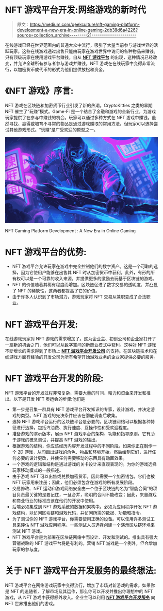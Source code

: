 # NFT 游戏平台开发:网络游戏的新时代

> 原文：<https://medium.com/geekculture/nft-gaming-platform-development-a-new-era-in-online-gaming-2db38d6a4226?source=collection_archive---------21----------------------->

在线游戏已经在世界范围内的普通大众中流行，吸引了大量当前参与游戏世界的活跃玩家。这些在线游戏通过出售只能由玩家在游戏世界中访问的各种物品来赚钱。只有顶级玩家在使用游戏平台赚钱。自从 [**NFT 游戏平台**](https://www.turnkeytown.com/nft-gaming-platform-development) 的出现，这种情况已经改变，并允许全球所有参与者参与游戏并赚钱。NFT 游戏在在线玩家中变得非常流行，以加密货币或代币的形式为他们提供放松和资金。

# 《NFT 游戏》序言:

NFT 游戏在区块链和加密货币行业引发了新的热潮。CryptoKitties 之类的早期 NFT 催生了“玩赚”模式。Game-Fi 是一个结合了金融和游戏的全新行业，为游戏玩家提供了在参与中赚钱的机会。玩家可以通过多种方式在 NFT 游戏中赚钱。虽然寻找、赢得或培育不寻常的物品是通过游戏赚取的常用方法，但玩家可以选择尝试其他游戏形式。“玩赚”是广受欢迎的原型之一。

![](img/2c79db4eca0ed8055a216e3e2a04759b.png)

NFT Gaming Platform Development : A New Era in Online Gaming

# NFT 游戏平台的优势:

*   NFT 游戏平台允许玩家在游戏中完全控制他们的数字资产。这是一个可取的选择，因为它使用户能够在出售其 NFT 时从加密货币中获利。此外，有形的所有权可以是一个可靠的收入来源，并提供更多的激励去玩基于区块链的游戏。
*   NFT 的价值随着其稀有程度而增加。区块链促进了数字交易的透明度，并凸显了 NFT 的稀缺性，这两者都提高了它的价值。
*   由于许多人认识到了市场潜力，游戏玩家将 NFT 交易从兼职变成了合法职业。

# NFT 游戏平台开发:

在线游戏玩家对 NFT 游戏的需求增加了。这为企业主、初创公司和企业家打开了一扇新的机会之门，他们可以从数字空间的新商业模式中获利。这种对 NFT 游戏不断增长的需求得到了市场上 [**NFT 游戏平台开发公司**](https://www.turnkeytown.com/nft-gaming-platform-development) 的支持。在区块链技术和在线游戏方面有经验的开发公司为所有希望开始游戏业务的企业家提供必要的服务。

# NFT 游戏平台开发的阶段:

NFT 游戏平台的开发过程非常复杂，需要大量的时间、精力和资金来开发和推出。以下是开发 NFT 奥运会的步骤:他们是

*   第一步是召集一群具有 NFT 游戏平台开发知识的专家，设计游戏，并决定游戏的类型。NFT 游戏的先决条件应该在彻底调查后收集。
*   选择 NFT 游戏平台运行的区块链平台是必要的。区块链网络可以根据各种特征进行选择，包括汽油费、执行速度、互操作性和受欢迎程度。
*   准备游戏的演示版本，展示 NFT 游戏平台的架构、功能和指导原则。它有助于游戏的概念测试，并提高 NFT 游戏的输出。
*   根据游戏的结构，你应该经历内容开发过程中的不同阶段。如果你正在制作一个 2D 游戏，从勾画出游戏的角色、物品和环境开始。然后绘制它们，进行任何必要的设计更改，并使任何需要移动的东西具有动画效果。
*   一个游戏的逻辑和结构是通过游戏的关卡设计来直观表现的。为你的游戏选择玩家移动模式的一般描述。
*   由于游戏 NFT 可以出售或兑换加密货币，因此需要一个加密钱包。它们也被 NFT 玩家用来注册；因此，他们必须包含在游戏的所有发展阶段。
*   交易修改、NFT 运动和游戏网络安全由一个位于区块链的名为“智能合同”的项目负责最关键的是要记住，一旦合并，聪明的合同不能改变；因此，来自游戏和商业行业的标准应该在他们的开发中使用。
*   后端必须集成到 NFT 游戏系统的数据和架构中。必须为应用程序开发 NFT 游戏结构，以访问区块链和游戏代码，并访问所需的数据、功能和指令。
*   为了测试你的 NFT 游戏平台，你需要使用正确的设备。可以使用许多测试工具来评估 NFT 游戏应用程序。一些测试人员选择创建一个演示区块链环境来测试 NFT 游戏。
*   NFT 游戏平台是为部署在区块链网络中而设计、开发和测试的。推出具有强大营销战略的 NFT 游戏平台将是有利的。营销 NFT 游戏是一个例外，但会增加玩家的参与度。

# 关于 NFT 游戏平台开发服务的最终想法:

NFT 游戏平台在网络游戏玩家中变得流行，增加了市场对新游戏的需求。如果你是 NFT 的追随者，了解市场及其运作，那么你可以开发并推出你理想中的 NFT 游戏，从 NFT 游戏中获得额外收入。企业主可以利用 [**NFT 游戏平台开发服务**](https://www.turnkeytown.com/nft-gaming-platform-development) 向 NFT 世界推出他们的游戏。